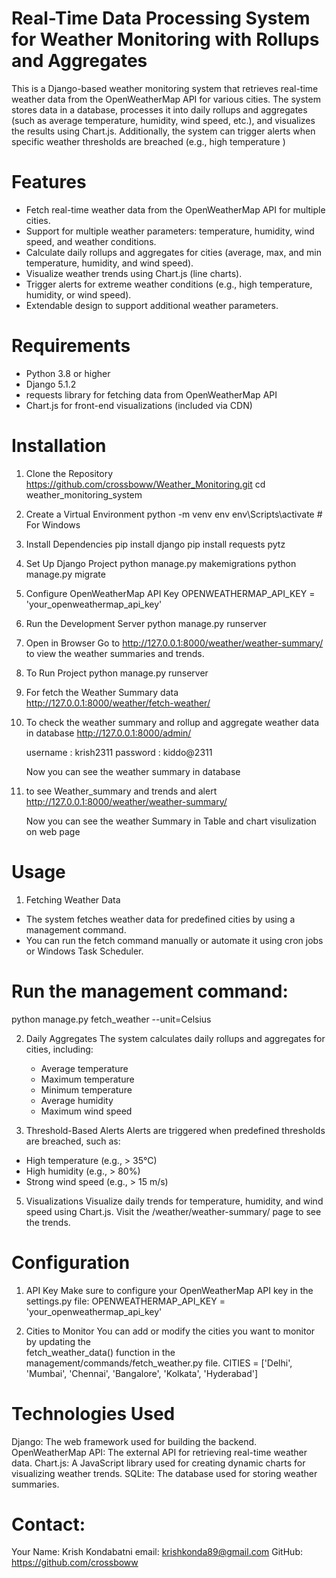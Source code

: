 # Real-Time Data Processing System for Weather Monitoring with Rollups and Aggregates

This is a Django-based weather monitoring system that retrieves real-time weather data from the OpenWeatherMap API for various cities.
The system stores data in a database, processes it into daily rollups and aggregates (such as average temperature, humidity, wind speed, etc.),
and visualizes the results using Chart.js. Additionally, the system can trigger alerts when specific weather thresholds are breached (e.g., high temperature )

# Features

- Fetch real-time weather data from the OpenWeatherMap API for multiple cities.
- Support for multiple weather parameters: temperature, humidity, wind speed, and weather conditions.
- Calculate daily rollups and aggregates for cities (average, max, and min temperature, humidity, and wind speed).
- Visualize weather trends using Chart.js (line charts).
- Trigger alerts for extreme weather conditions (e.g., high temperature, humidity, or wind speed).
- Extendable design to support additional weather parameters.

# Requirements

- Python 3.8 or higher
- Django 5.1.2
- requests library for fetching data from OpenWeatherMap API
- Chart.js for front-end visualizations (included via CDN)

# Installation
1. Clone the Repository
   https://github.com/crossboww/Weather_Monitoring.git
   cd weather_monitoring_system
   
2. Create a Virtual Environment
   python -m venv env
   env\Scripts\activate     # For Windows
   
3. Install Dependencies
   pip install django
   pip install requests pytz

4. Set Up Django Project
   python manage.py makemigrations
   python manage.py migrate

5. Configure OpenWeatherMap API Key
   OPENWEATHERMAP_API_KEY = 'your_openweathermap_api_key'

6. Run the Development Server
   python manage.py runserver

7. Open in Browser
   Go to http://127.0.0.1:8000/weather/weather-summary/ to view the weather summaries and trends.

1. To Run Project
python manage.py runserver

2. For fetch the Weather Summary data
   http://127.0.0.1:8000/weather/fetch-weather/

3. To check the weather summary and rollup and aggregate weather data in database
   http://127.0.0.1:8000/admin/

   username : krish2311
   password : kiddo@2311

   Now you can see the weather summary in database

4. to see Weather_summary and trends and alert
   http://127.0.0.1:8000/weather/weather-summary/

   Now you can see the weather Summary in Table and chart visulization on web page

# Usage 

1. Fetching Weather Data
  - The system fetches weather data for predefined cities by using a management command.
  - You can run the fetch command manually or automate it using cron jobs or Windows Task Scheduler.

# Run the management command:
  python manage.py fetch_weather --unit=Celsius

2. Daily Aggregates
   The system calculates daily rollups and aggregates for cities, including:
   
   - Average temperature
   - Maximum temperature
   - Minimum temperature
   - Average humidity
   - Maximum wind speed
     
4. Threshold-Based Alerts
   Alerts are triggered when predefined thresholds are breached, such as:

  - High temperature (e.g., > 35°C)
  - High humidity (e.g., > 80%)
  - Strong wind speed (e.g., > 15 m/s)
    
5. Visualizations
   Visualize daily trends for temperature, humidity, and wind speed using 
   Chart.js.
   Visit the /weather/weather-summary/ page to see the trends.

# Configuration

1. API Key
Make sure to configure your OpenWeatherMap API key in the settings.py file:
OPENWEATHERMAP_API_KEY = 'your_openweathermap_api_key'

2. Cities to Monitor
   You can add or modify the cities you want to monitor by updating the   
   fetch_weather_data() function in the management/commands/fetch_weather.py 
   file.
   CITIES = ['Delhi', 'Mumbai', 'Chennai', 'Bangalore', 'Kolkata', 'Hyderabad']


# Technologies Used
  Django: The web framework used for building the backend.
  OpenWeatherMap API: The external API for retrieving real-time weather data.
  Chart.js: A JavaScript library used for creating dynamic charts for visualizing weather trends.
  SQLite: The database used for storing weather summaries.

# Contact:

Your Name: Krish Kondabatni
email: krishkonda89@gmail.com
GitHub: https://github.com/crossboww


   





